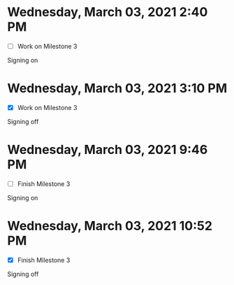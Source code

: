 # Wednesday, March 03, 2021 2:40 PM
- [ ] Work on Milestone 3

Signing on

# Wednesday, March 03, 2021 3:10 PM
- [X] Work on Milestone 3

Signing off

# Wednesday, March 03, 2021 9:46 PM
- [ ] Finish Milestone 3

Signing on

# Wednesday, March 03, 2021 10:52 PM
- [X] Finish Milestone 3

Signing off
